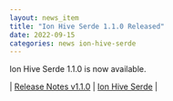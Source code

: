 ```yaml
---
layout: news_item
title: "Ion Hive Serde 1.1.0 Released"
date: 2022-09-15
categories: news ion-hive-serde
---
```


Ion Hive Serde 1.1.0 is now available.

| [Release Notes v1.1.0](https://github.com/amazon-ion/ion-hive-serde/releases/tag/v1.1.0) | [Ion Hive Serde](https://github.com/amazon-ion/ion-hive-serde) |

